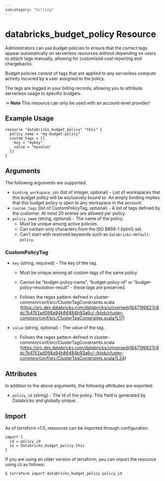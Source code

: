 ```yaml
---
subcategory: "billing"
---
```

# databricks_budget_policy Resource
Administrators can use budget policies to ensure that the correct tags appear automatically on serverless resources without depending on users to attach tags manually, allowing for customized cost reporting and chargebacks. 

Budget policies consist of tags that are applied to any serverless compute activity incurred by a user assigned to the policy. 

The tags are logged in your billing records, allowing you to attribute serverless usage to specific budgets.

-> **Note** This resource can only be used with an account-level provider!


## Example Usage
```hcl
resource "databricks_budget_policy" "this" {
  policy_name = "my-budget-policy"
  custom_tags = [{
    key = "mykey"
    value = "myvalue"
  }]
}
```

## Arguments
The following arguments are supported:
* `binding_workspace_ids` (list of integer, optional) -   List of workspaces that this budget policy will be exclusively bound to.
  An empty binding implies that this budget policy is open to any workspace in the account.
* `custom_tags` (list of CustomPolicyTag, optional) -   A list of tags defined by the customer. At most 20 entries are allowed per policy.
* `policy_name` (string, optional) -   The name of the policy.
  - Must be unique among active policies.
  - Can contain only characters from the ISO 8859-1 (latin1) set.
  - Can't start with reserved keywords such as `databricks:default-policy`.

### CustomPolicyTag
* `key` (string, required) -   The key of the tag.
  - Must be unique among all custom tags of the same policy
  - Cannot be “budget-policy-name”, “budget-policy-id” or "budget-policy-resolution-result" -
  these tags are preserved.
  
  - Follows the regex pattern defined in cluster-common/conf/src/ClusterTagConstraints.scala
  (https://src.dev.databricks.com/databricks/universe@1647196627c8dc7b4152ad098a94b86484b93a6c/-/blob/cluster-common/conf/src/ClusterTagConstraints.scala?L17)
* `value` (string, optional) -   The value of the tag.
  
  - Follows the regex pattern defined in cluster-common/conf/src/ClusterTagConstraints.scala
  (https://src.dev.databricks.com/databricks/universe@1647196627c8dc7b4152ad098a94b86484b93a6c/-/blob/cluster-common/conf/src/ClusterTagConstraints.scala?L24)

## Attributes
In addition to the above arguments, the following attributes are exported:
* `policy_id` (string) -   The Id of the policy. This field is generated by Databricks and globally unique.

## Import
As of terraform v1.5, resources can be imported through configuration.
```hcl
import {
  id = policy_id
  to = databricks_budget_policy.this
}
```

If you are using an older version of terraform, you can import the resource using cli as follows:
```sh
$ terraform import databricks_budget_policy policy_id
```